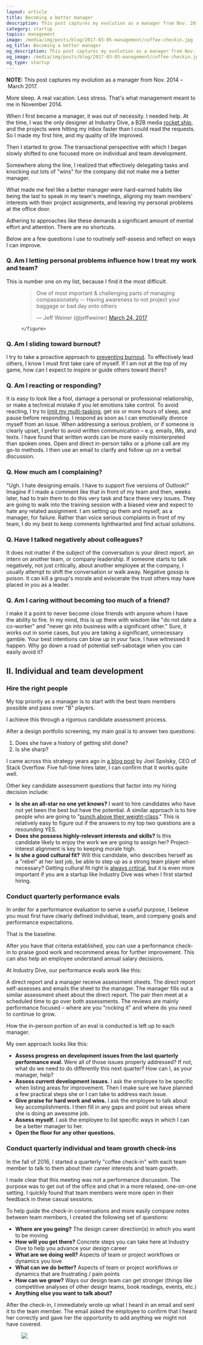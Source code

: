 ```yaml
---
layout: article
title: Becoming a better manager
description: This post captures my evolution as a manager from Nov. 2014 – March 2017. When I first became a manager, it was out of necessity. I needed help. At the time, I was the only designer at Industry Dive, a B2B media rocket ship, and the projects were hitting my inbox faster than I could read the requests. So I made my first hire, and my quality of life improved. Then I started to grow. The transactional perspective with which I began slowly shifted to one focused more on individual and team development.
category: startup
topics: management
image: /media/img/posts/blog/2017-03-05-management/coffee-checkin.jpg
og_title: Becoming a better manager
og_description: This post captures my evolution as a manager from Nov. 2014 – March 2017.
og_image: /media/img/posts/blog/2017-03-05-management/coffee-checkin.jpg
og_type: startup
---
```


**NOTE:** This post captures my evolution as a manager from Nov. 2014 – March 2017. 

More sleep. A real vacation. Less stress. That's what management meant to me in November 2014.

When I first became a manager, it was out of necessity. I needed help. At the time, I was the only designer at Industry Dive, a B2B media <a href="http://joel.is/your-startup-is-a-rocket-ship/">rocket ship</a>, and the projects were hitting my inbox faster than I could read the requests. So I made my first hire, and my quality of life improved.

Then I started to grow. The transactional perspective with which I began slowly shifted to one focused more on individual and team development.

Somewhere along the line, I realized that effectively delegating tasks and knocking out lots of "wins" for the company did not make me a better manager.

What made me feel like a better manager were hard-earned habits like being the last to speak in my team's meetings, aligning my team members' interests with their project assignments, and leaving my personal problems at the office door.

Adhering to approaches like these demands a significant amount of mental effort and attention. There are no shortcuts.

Below are a few questions I use to routinely self-assess and reflect on ways I can improve.

### Q. Am I letting personal problems influence how I treat my work and team?
This is number one on my list, because I find it the most difficult.

<div class="medium-format">
	<figure>
		<blockquote class="twitter-tweet" data-lang="en"><p lang="en" dir="ltr">One of most important &amp; challenging parts of managing compassionately -- Having awareness to not project your baggage or bad day onto others</p>&mdash; Jeff Weiner (@jeffweiner) <a href="https://twitter.com/jeffweiner/status/845307012401508353?ref_src=twsrc%5Etfw">March 24, 2017</a></blockquote>
<script async src="https://platform.twitter.com/widgets.js" charset="utf-8"></script>

	</figure>
</div>

### Q. Am I sliding toward burnout?
I try to take a proactive approach to <a href="{% post_url essays/2016-08-17-burnout %}">preventing burnout</a>. To effectively lead others, I know I must first take care of myself. If I am not at the top of my game, how can I expect to inspire or guide others toward theirs?

### Q. Am I reacting or responding?
It is easy to look like a fool, damage a personal or professional relationship, or make a technical mistake if you let emotions take control. To avoid reacting, I try to <a href="https://hbr.org/tip/2017/03/quiet-your-mind-to-avoid-making-impulsive-decisions">limit my multi-tasking</a>, get six or more hours of sleep, and pause before responding. I respond as soon as I can emotionally divorce myself from an issue. When addressing a serious problem, or if someone is clearly upset, I prefer to avoid written communication – e.g. emails, IMs, and texts. I have found that written words can be more easily misinterpreted than spoken ones. Open and direct in-person talks or a phone call are my go-to methods. I then use an email to clarify and follow up on a verbal discussion.

### Q. How much am I complaining?
"Ugh. I hate designing emails. I have to support five versions of Outlook!" Imagine if I made a comment like that in front of my team and then, weeks later, had to train them to do this very task and face these very issues. They are going to walk into the training session with a biased view and expect to hate any related assignment. I am setting up them and myself, as a manager, for failure. Rather than voice serious complaints in front of my team, I do my best to keep comments lighthearted and find actual solutions.

### Q. Have I talked negatively about colleagues?
It does not matter if the subject of the conversation is your direct report, an intern on another team, or company leadership. If someone starts to talk negatively, not just critically, about another employee at the company, I usually attempt to shift the conversation or walk away. Negative gossip is poison. It can kill a group's morale and eviscerate the trust others may have placed in you as a leader.

### Q. Am I caring without becoming too much of a friend?
I make it a point to never become close friends with anyone whom I have the ability to fire. In my mind, this is up there with wisdom like "do not date a co-worker" and "never go into business with a significant other." Sure, it works out in some cases, but you are taking a significant, unnecessary gamble. Your best intentions can blow up in your face. I have witnessed it happen. Why go down a road of potential self-sabotage when you can easily avoid it?

## II. Individual and team development

### Hire the right people

My top priority as a manager is to start with the best team members possible and pass over "B" players.

I achieve this through a rigorous candidate assessment process.

After a design portfolio screening, my main goal is to answer two questions:

1. Does she have a history of getting shit done?
2. Is she sharp?

I came across this strategy years ago in <a href="https://www.joelonsoftware.com/2006/10/25/the-guerrilla-guide-to-interviewing-version-30/">a blog post</a> by Joel Spolsky, CEO of Stack Overflow. Five full-time hires later, I can confirm that it works quite well.

Other key candidate assessment questions that factor into my hiring decision include:

<ul>
	<li><strong>Is she an all-star no one yet knows?</strong> I want to hire candidates who have not yet been the best but have the potential. A similar approach is to hire people who are going to "<a href="https://bothsidesofthetable.com/whom-should-you-hire-at-a-startup-bc47cac70e49#.4ql9upylg">punch above their weight-class</a>." This is relatively easy to figure out if the answers to my top two questions are a resounding YES.</li>
	<li><strong>Does she possess highly-relevant interests and skills?</strong> Is this candidate likely to enjoy the work we are going to assign her? Project-interest alignment is key to keeping morale high.</li>
	<li><strong>Is she a good cultural fit?</strong> Will this candidate, who describes herself as a "rebel" at her last job, be able to step up as a strong team player when necessary? Getting cultural fit right is <a href="http://avc.com/2017/03/cultural-differences">always critical</a>, but it is even more important if you are a startup like Industry Dive was when I first started hiring.</li>
</ul>

### Conduct quarterly performance evals

In order for a performance evaluation to serve a useful purpose, I believe you must first have clearly defined individual, team, and company goals and performance expectations.

That is the baseline.

After you have that criteria established, you can use a performance check-in to praise good work and recommend areas for further improvement. This can also help an employee understand annual salary decisions.

At Industry Dive, our performance evals work like this:

A direct report and a manager receive assessment sheets. The direct report self-assesses and emails the sheet to the manager. The manager fills out a similar assessment sheet about the direct report. The pair then meet at a scheduled time to go over both assessments. The reviews are mainly performance focused – where are you "rocking it" and where do you need to continue to grow.

How the in-person portion of an eval is conducted is left up to each manager.

My own approach looks like this:

<ul>
	<li><strong>Assess progress on development issues from the last quarterly performance eval.</strong> Were all of those issues properly addressed? If not, what do we need to do differently this next quarter? How can I, as your manager, help?</li>
	<li><strong>Assess current development issues.</strong> I ask the employee to be specific when listing areas for improvement. Then I make sure we have planned a few practical steps she or I can take to address each issue.</li>
	<li><strong>Give praise for hard work and wins.</strong> I ask the employee to talk about key accomplishments. I then fill in any gaps and point out areas where she is doing an awesome job.</li>
	<li><strong>Assess myself.</strong> I ask the employee to list specific ways in which I can be a better manager to her.</li>
	<li><strong>Open the floor for any other questions.</strong></li>
</ul>

### Conduct quarterly individual and team growth check-ins

In the fall of 2016, I started a quarterly "coffee check-in" with each team member to talk to them about their career interests and team growth.

I made clear that this meeting was not a performance discussion. The purpose was to get out of the office and chat in a more relaxed, one-on-one setting. I quickly found that team members were more open in their feedback in these casual sessions. 

To help guide the check-in conversations and more easily compare notes between team members, I created the following set of questions:

<ul>
	<li><strong>Where are you going?</strong> The design career direction(s) in which you want to be moving</li>
	<li><strong>How will you get there?</strong> Concrete steps you can take here at Industry Dive to help you advance your design career</li>
	<li><strong>What are we doing well?</strong> Aspects of team or project workflows or dynamics you love</li>
	<li><strong>What can we do better?</strong> Aspects of team or project workflows or dynamics that are frustrating / pain points</li>
	<li><strong>How can we grow?</strong> Ways our design team can get stronger (things like competitive analyses of other design teams, book readings, events, etc.)</li>
	<li><strong>Anything else you want to talk about?</strong></li>
</ul>

After the check-in, I immediately wrote up what I heard in an email and sent it to the team member. The email asked the employee to confirm that I heard her correctly and gave her the opportunity to add anything we might not have covered.

<div class="medium-format">
	<figure>
		<img src="{{ site.url }}/media/img/posts/blog/2017-03-05-management/coffee-checkin.jpg">
	</figure>
</div>